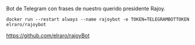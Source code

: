 Bot de Telegram con frases de nuestro querido presidente Rajoy.

```
docker run --restart always --name rajoybot -e TOKEN=TELEGRAMBOTTOKEN elraro/rajoybot
```

https://github.com/elraro/rajoyBot
